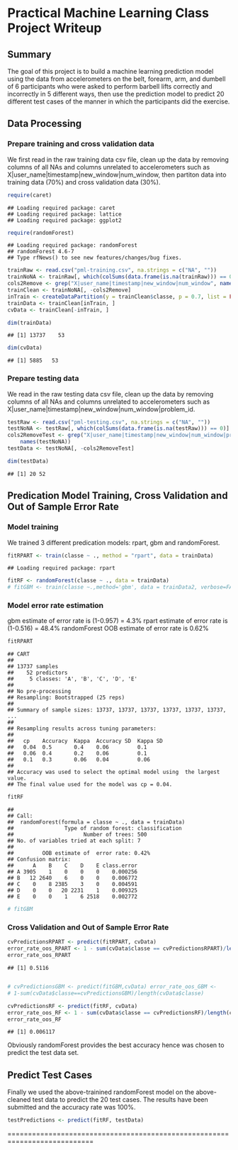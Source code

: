# Practical Machine Learning Class Project Writeup

## Summary

The goal of this project is to build a machine learning prediction model using the data from accelerometers on the belt, forearm, arm, and dumbell of 6 participants who were asked to perform barbell lifts correctly and incorrectly in 5 different ways, then use the prediction model to predict 20 different test cases of the manner in which the participants did the exercise.

## Data Processing

### Prepare training and cross validation data
We first read in the raw training data csv file, clean up the data by removing columns of all NAs and columns unrelated to accelerometers such as X|user_name|timestamp|new_window|num_window, then partiton data into training data (70%) and cross validation data (30%).


```r
require(caret)
```

```
## Loading required package: caret
## Loading required package: lattice
## Loading required package: ggplot2
```

```r
require(randomForest)
```

```
## Loading required package: randomForest
## randomForest 4.6-7
## Type rfNews() to see new features/changes/bug fixes.
```

```r
trainRaw <- read.csv("pml-training.csv", na.strings = c("NA", ""))
trainNoNA <- trainRaw[, which(colSums(data.frame(is.na(trainRaw))) == 0)]
cols2Remove <- grep("X|user_name|timestamp|new_window|num_window", names(trainNoNA))
trainClean <- trainNoNA[, -cols2Remove]
inTrain <- createDataPartition(y = trainClean$classe, p = 0.7, list = FALSE)
trainData <- trainClean[inTrain, ]
cvData <- trainClean[-inTrain, ]
```



```r
dim(trainData)
```

```
## [1] 13737    53
```

```r
dim(cvData)
```

```
## [1] 5885   53
```

### Prepare testing data
We read in the raw testing data csv file, clean up the data by removing columns of all NAs and columns unrelated to accelerometers such as X|user_name|timestamp|new_window|num_window|problem_id.


```r
testRaw <- read.csv("pml-testing.csv", na.strings = c("NA", ""))
testNoNA <- testRaw[, which(colSums(data.frame(is.na(testRaw))) == 0)]
cols2RemoveTest <- grep("X|user_name|timestamp|new_window|num_window|problem_id", 
    names(testNoNA))
testData <- testNoNA[, -cols2RemoveTest]
```



```r
dim(testData)
```

```
## [1] 20 52
```


## Predication Model Training, Cross Validation and Out of Sample Error Rate

### Model training

We trained 3 different predication models: rpart, gbm and randomForest. 


```r
fitRPART <- train(classe ~ ., method = "rpart", data = trainData)
```

```
## Loading required package: rpart
```

```r
fitRF <- randomForest(classe ~ ., data = trainData)
# fitGBM <- train(classe ~.,method='gbm', data = trainData2, verbose=FALSE)
```


### Model error rate estimation

gbm estimate of error rate is (1-0.957) = 4.3%
rpart estimate of error rate is (1-0.516) = 48.4%
randomForest OOB estimate of error rate is 0.62%


```r
fitRPART
```

```
## CART 
## 
## 13737 samples
##    52 predictors
##     5 classes: 'A', 'B', 'C', 'D', 'E' 
## 
## No pre-processing
## Resampling: Bootstrapped (25 reps) 
## 
## Summary of sample sizes: 13737, 13737, 13737, 13737, 13737, 13737, ... 
## 
## Resampling results across tuning parameters:
## 
##   cp    Accuracy  Kappa  Accuracy SD  Kappa SD
##   0.04  0.5       0.4    0.06         0.1     
##   0.06  0.4       0.2    0.06         0.1     
##   0.1   0.3       0.06   0.04         0.06    
## 
## Accuracy was used to select the optimal model using  the largest value.
## The final value used for the model was cp = 0.04.
```

```r
fitRF
```

```
## 
## Call:
##  randomForest(formula = classe ~ ., data = trainData) 
##                Type of random forest: classification
##                      Number of trees: 500
## No. of variables tried at each split: 7
## 
##         OOB estimate of  error rate: 0.42%
## Confusion matrix:
##      A    B    C    D    E class.error
## A 3905    1    0    0    0    0.000256
## B   12 2640    6    0    0    0.006772
## C    0    8 2385    3    0    0.004591
## D    0    0   20 2231    1    0.009325
## E    0    0    1    6 2518    0.002772
```

```r
# fitGBM
```

### Cross Validation and Out of Sample Error Rate


```r
cvPredictionsRPART <- predict(fitRPART, cvData)
error_rate_oos_RPART <- 1 - sum(cvData$classe == cvPredictionsRPART)/length(cvData$classe)
error_rate_oos_RPART
```

```
## [1] 0.5116
```

```r

# cvPredictionsGBM <- predict(fitGBM,cvData) error_rate_oos_GBM <-
# 1-sum(cvData$classe==cvPredictionsGBM)/length(cvData$classe)

cvPredictionsRF <- predict(fitRF, cvData)
error_rate_oos_RF <- 1 - sum(cvData$classe == cvPredictionsRF)/length(cvData$classe)
error_rate_oos_RF
```

```
## [1] 0.006117
```

Obviously randomForest provides the best accuracy hence was chosen to predict the test data set.

## Predict Test Cases

Finally we used the above-trainined randomForest model on the above-cleaned test data to predict the 20 test cases. The results have been submitted and the accuracy rate was 100%.


```r
testPredictions <- predict(fitRF, testData)
```


===========================================================================
